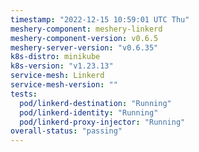 ```yaml
---
timestamp: "2022-12-15 10:59:01 UTC Thu"
meshery-component: meshery-linkerd
meshery-component-version: v0.6.5
meshery-server-version: "v0.6.35"
k8s-distro: minikube
k8s-version: "v1.23.13"
service-mesh: Linkerd
service-mesh-version: ""
tests:
  pod/linkerd-destination: "Running"
  pod/linkerd-identity: "Running"
  pod/linkerd-proxy-injector: "Running"
overall-status: "passing"
---
```

